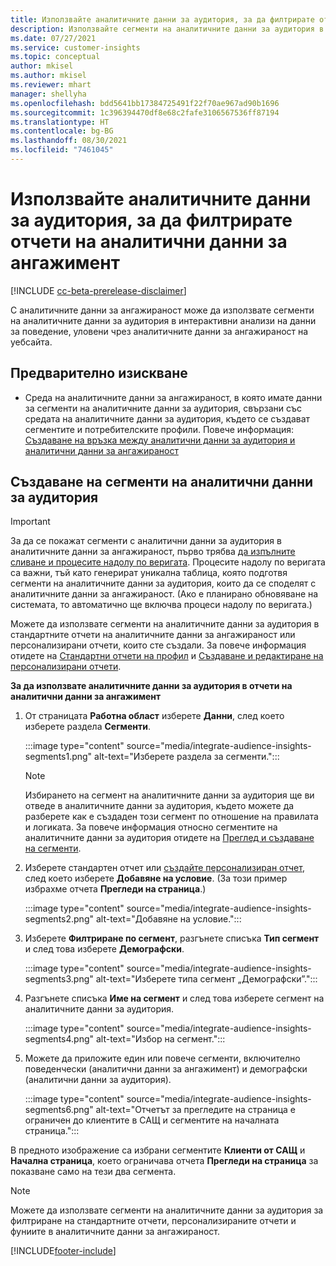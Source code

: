 ```yaml
---
title: Използвайте аналитичните данни за аудитория, за да филтрирате отчети на аналитични данни за ангажимент
description: Използвайте сегменти на аналитичните данни за аудитория в интерактивни анализи на данни за поведение, уловени чрез аналитичните данни за ангажираност на уебсайта на клиента.
ms.date: 07/27/2021
ms.service: customer-insights
ms.topic: conceptual
author: mkisel
ms.author: mkisel
ms.reviewer: mhart
manager: shellyha
ms.openlocfilehash: bdd5641bb17384725491f22f70ae967ad90b1696
ms.sourcegitcommit: 1c396394470df8e68c2fafe3106567536ff87194
ms.translationtype: HT
ms.contentlocale: bg-BG
ms.lasthandoff: 08/30/2021
ms.locfileid: "7461045"
---
```

# <a name="use-audience-insights-segments-to-filter-engagement-insights-reports"></a>Използвайте аналитичните данни за аудитория, за да филтрирате отчети на аналитични данни за ангажимент

[!INCLUDE [cc-beta-prerelease-disclaimer](includes/cc-beta-prerelease-disclaimer.md)]

С аналитичните данни за ангажираност може да използвате сегменти на аналитичните данни за аудитория в интерактивни анализи на данни за поведение, уловени чрез аналитичните данни за ангажираност на уебсайта.

## <a name="prerequisite"></a>Предварително изискване

- Среда на аналитичните данни за ангажираност, в която имате данни за сегменти на аналитичните данни за аудитория, свързани със средата на аналитичните данни за аудитория, където се създават сегментите и потребителските профили. Повече информация: [Създаване на връзка между аналитични данни за аудитория и аналитични данни за ангажираност](integrate-audience-insights-engagement-insights.md)

## <a name="create-audience-insights-segments"></a>Създаване на сегменти на аналитични данни за аудитория 

> [!IMPORTANT]
> За да се покажат сегменти с аналитични данни за аудитория в аналитичните данни за ангажираност, първо трябва [да изпълните сливане и процесите надолу по веригата](../audience-insights/merge-entities.md). Процесите надолу по веригата са важни, тъй като генерират уникална таблица, която подготвя сегменти на аналитичните данни за аудитория, които да се споделят с аналитичните данни за ангажираност. (Ако е планирано обновяване на системата, то автоматично ще включва процеси надолу по веригата.)

Можете да използвате сегменти на аналитичните данни за аудитория в стандартните отчети на аналитичните данни за ангажираност или персонализирани отчети, които сте създали. За повече информация отидете на [Стандартни отчети на профил](profile-reports.md) и [Създаване и редактиране на персонализирани отчети](custom-reports.md).

**За да използвате аналитичните данни за аудитория в отчети на аналитични данни за ангажимент**

1. От страницата **Работна област** изберете **Данни**, след което изберете раздела **Сегменти**.

    :::image type="content" source="media/integrate-audience-insights-segments1.png" alt-text="Изберете раздела за сегменти.":::

   >[!NOTE]
   > Избирането на сегмент на аналитичните данни за аудитория ще ви отведе в аналитичните данни за аудитория, където можете да разберете как е създаден този сегмент по отношение на правилата и логиката. За повече информация относно сегментите на аналитичните данни за аудитория отидете на [Преглед и създаване на сегменти](../audience-insights/segments.md).

2. Изберете стандартен отчет или [създайте персонализиран отчет](custom-reports.md), след което изберете **Добавяне на условие**. (За този пример избрахме отчета **Прегледи на страница**.)

    :::image type="content" source="media/integrate-audience-insights-segments2.png" alt-text="Добавяне на условие.":::

3. Изберете **Филтриране по сегмент**, разгънете списъка **Тип сегмент** и след това изберете **Демографски**.

    :::image type="content" source="media/integrate-audience-insights-segments3.png" alt-text="Изберете типа сегмент „Демографски”.":::

4. Разгънете списъка **Име на сегмент** и след това изберете сегмент на аналитичните данни за аудитория.

    :::image type="content" source="media/integrate-audience-insights-segments4.png" alt-text="Избор на сегмент.":::

5. Можете да приложите един или повече сегменти, включително поведенчески (аналитични данни за ангажимент) и демографски (аналитични данни за аудитория). 

    :::image type="content" source="media/integrate-audience-insights-segments6.png" alt-text="Отчетът за прегледите на страница е ограничен до клиентите в САЩ и сегментите на началната страница.":::

В предното изображение са избрани сегментите **Клиенти от САЩ** и **Начална страница**, което ограничава отчета **Прегледи на страница** за показване само на тези два сегмента. 


>[!NOTE]
> Можете да използвате сегменти на аналитичните данни за аудитория за филтриране на стандартните отчети, персонализираните отчети и фуниите в аналитичните данни за ангажираност. 


[!INCLUDE[footer-include](../includes/footer-banner.md)]